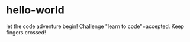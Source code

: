 # hello-world
let the code adventure begin!
Challenge "learn to code"=accepted. Keep fingers crossed!
